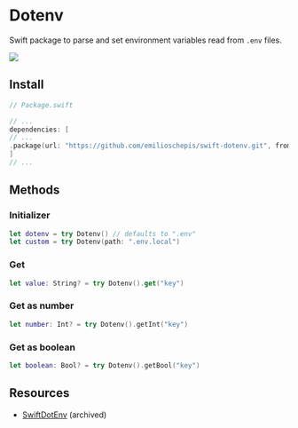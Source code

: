 # Dotenv

Swift package to parse and set environment variables read from `.env` files.

![](https://github.com/emilioschepis/swift-dotenv/workflows/CI/badge.svg)

## Install
```swift
// Package.swift

// ...
dependencies: [
// ...
.package(url: "https://github.com/emilioschepis/swift-dotenv.git", from: "1.0.0"),
]
// ...
```

## Methods

### Initializer
```swift
let dotenv = try Dotenv() // defaults to ".env"
let custom = try Dotenv(path: ".env.local")
```

### Get
```swift
let value: String? = try Dotenv().get("key")
```

### Get as number
```swift
let number: Int? = try Dotenv().getInt("key")
```

### Get as boolean
```swift
let boolean: Bool? = try Dotenv().getBool("key")
```

## Resources
- [SwiftDotEnv](https://github.com/SwiftOnTheServer/SwiftDotEnv) (archived)
